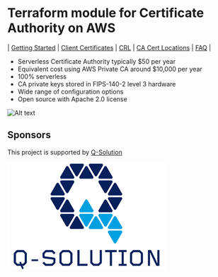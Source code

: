# Terraform module for Certificate Authority on AWS
| [Getting Started](getting-started.md) | [Client Certificates](client-certificates.md) | [CRL](revocation.md) | [CA Cert Locations](locations.md) | [FAQ](faq.md) |  

* Serverless Certificate Authority typically $50 per year
* Equivalent cost using AWS Private CA around $10,000 per year
* 100% serverless
* CA private keys stored in FIPS-140-2 level 3 hardware
* Wide range of configuration options
* Open source with Apache 2.0 license

![Alt text](images/ca-architecture-options.png?raw=true "CA architecture")

## Sponsors
This project is supported by [Q-Solution](https://www.q-solution.co.uk)

![Alt text](images/q-solution.png?raw=true "Q-Solution")
